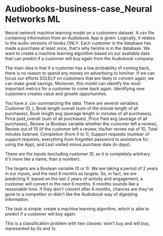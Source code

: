 # Audiobooks-business-case_Neural Networks ML
Neural network machine learning model on a customers dataset. 
A csv file containing information from an Audiobook App is given. Logically, it relates to the audio versions of books ONLY. Each customer in the database has made a purchase at least once, that's why he/she is in the database. We want to create a machine learning algorithm based on our available data that can predict if a customer will buy again from the Audiobook company.

The main idea is that if a customer has a low probability of coming back, there is no reason to spend any money on advertising to him/her. If we can focus our efforts SOLELY on customers that are likely to convert again, we can make great savings. Moreover, this model can identify the most important metrics for a customer to come back again. Identifying new customers creates value and growth opportunities.

You have a .csv summarizing the data. There are several variables: Customer ID, ), Book length overall (sum of the minute length of all purchases), Book length avg (average length in minutes of all purchases), Price paid_overall (sum of all purchases) ,Price Paid avg (average of all purchases), Review (a Boolean variable whether the customer left a review), Review out of 10 (if the customer left a review, his/her review out of 10, Total minutes listened, Completion (from 0 to 1), Support requests (number of support requests; everything from forgotten password to assistance for using the App), and Last visited minus purchase date (in days).

These are the inputs (excluding customer ID, as it is completely arbitrary. It's more like a name, than a number).

The targets are a Boolean variable (0 or 1). We are taking a period of 2 years in our inputs, and the next 6 months as targets. So, in fact, we are predicting if: based on the last 2 years of activity and engagement, a customer will convert in the next 6 months. 6 months sounds like a reasonable time. If they don't convert after 6 months, chances are they've gone to a competitor or didn't like the Audiobook way of digesting information.

The task is simple: create a machine learning algorithm, which is able to predict if a customer will buy again.

This is a classification problem with two classes: won't buy and will buy, represented by 0s and 1s.
